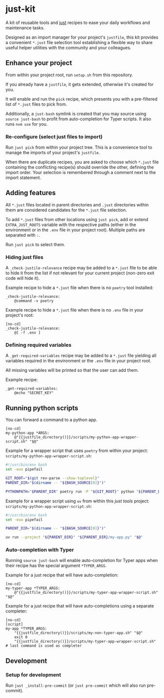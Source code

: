 # just-kit

A kit of reusable tools and [just](https://github.com/casey/just) recipes
to ease your daily workflows and maintenance tasks.

Designed as an import manager for your project's `justfile`,
this kit provides a convenient `*.just` file selection tool
establishing a flexible way to share useful helper utilities
with the community and your colleagues.

## Enhance your project

From within your project root, run `setup.sh` from this repository.

If you already have a `justfile`, it gets extended, otherwise it's created for you.

It will enable and run the `pick` recipe,
which presents you with a pre-filtered list of `*.just` files to pick from.

Additionally, a `just-bash` symlink is created
that you may source using `source just-bash`
to profit from auto-completion for Typer scripts.
It also runs `nvm use` for you.

### Re-configure (select just files to import)

Run `just pick` from within your project tree.
This is a convenience tool to manage the imports of your project's `justfile`.

When there are duplicate recipes, you are asked to choose
which `*.just` file containing the conflicting recipe(s) should override the other,
defining the import order.
Your selection is remembered through a comment next to the import statement.

## Adding features

All `*.just` files located in parent directories and `.just` directories within them
are considered candidates for the `*.just` file selection.

To add `*.just` files from other locations using `just pick`,
add or extend `EXTRA_JUST_ROOTS` variable with the respective paths
(either in the environment or in the `.env` file in your project root).
Multiple paths are separated with `:`.

Run `just pick` to select them.

### Hiding just files

A `_check-justile-relevance` recipe may be added to a `*.just` file
to be able to hide it from the list if not relevant for your current project
(non-zero exit code will hide it).

Example recipe to hide a `*.just` file when there is no `poetry` tool installed:

```just
_check-justile-relevance:
    @command -v poetry
```

Example recipe to hide a `*.just` file when there is no `.env` file in your project's root:

```just
[no-cd]
_check-justile-relevance:
    @[ -f .env ]
```

### Defining required variables

A `_get-required-variables` recipe may be added to a `*.just` file
yielding all variables required in the environment
or the `.env` file in your project root.

All missing variables will be printed so that the user can add them.

Example recipe:

```just
_get-required-variables:
    @echo "SECRET_KEY"
```

## Running python scripts

You can forward a command to a python app.

```just
[no-cd]
my-python-app *ARGS:
    @"{{justfile_directory()}}/scripts/my-python-app-wrapper-script.sh" "$@"
```

Example for a wrapper script that uses `poetry` from within your project:
`scripts/my-python-app-wrapper-script.sh`:

```bash
#!/usr/bin/env bash
set -euo pipefail

GIT_ROOT="$(git rev-parse --show-toplevel)"
PARENT_DIR="$(dirname -- "${BASH_SOURCE[0]}")"

PYTHONPATH="$PARENT_DIR" poetry run -P "${GIT_ROOT}" python "${PARENT_DIR}/my-app.py" "$@"
```

Example for a wrapper script using `uv` from within this _just tools_ project:
`scripts/my-python-app-wrapper-script.sh`:

```bash
#!/usr/bin/env bash
set -euo pipefail

PARENT_DIR="$(dirname -- "${BASH_SOURCE[0]}")"

uv run --project "${PARENT_DIR}" "${PARENT_DIR}/my-app.py" "$@"
```

### Auto-completion with Typer

Running `source just-bash` will enable auto-completion for Typer apps
when their recipe has the special argument `*TYPER_ARGS`.

Example for a just recipe that will have auto-completion:

```just
[no-cd]
my-typer-app *TYPER_ARGS:
    @"{{justfile_directory()}}/scripts/my-typer-app-wrapper-script.sh" "$@"
```

Example for a just recipe that will have auto-completions using a separate completer:

```just
[no-cd]
[script]
my-app *TYPER_ARGS:
    "{{justfile_directory()}}/scripts/my-non-typer-app.sh" "$@"
    exit 0
    "{{justfile_directory()}}/scripts/my-typer-app-wrapper-script.sh" # last command is used as completer
```

## Development

### Setup for development

Run `just _install-pre-commit` (or `just pre-commit` which will also run pre-commit).
